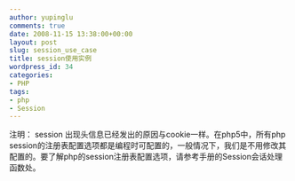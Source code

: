 ```yaml
---
author: yupinglu
comments: true
date: 2008-11-15 13:38:00+00:00
layout: post
slug: session_use_case
title: session使用实例
wordpress_id: 34
categories:
- PHP
tags:
- php
- Session
---
```


<?php

/**

* 效验session的合法性

* */

function sessionVerify()

{

if(!isset($_SESSION['user_agent']))

{

$_SESSION['user_agent'] = MD5($_SERVER['REMOTE_ADDR'] .$_SERVE['HTTP_USER_AGENT']);

}

/* 如果用户session ID是伪造,则重新分配session ID */

elseif ($_SESSION['user_agent']!=MD5($_SERVER['REMOTE_ADDR'] .$_SERVER'HTTP_USER_AGENT']))

{

session_regenerate_id();

}

}

/**

* 销毁session

* 三步完美实现,不可漏

* */

function sessionDestroy()

{

session_destroy();

setcookie(session_name(),'',time()-3600);

$_SESSION = array();

}

?>

注明：
session 出现头信息已经发出的原因与cookie一样。在php5中，所有php session的注册表配置选项都是编程时可配置的，一般情况下，我们是不用修改其配置的。要了解php的session注册表配置选项，请参考手册的Session会话处理函数处。
